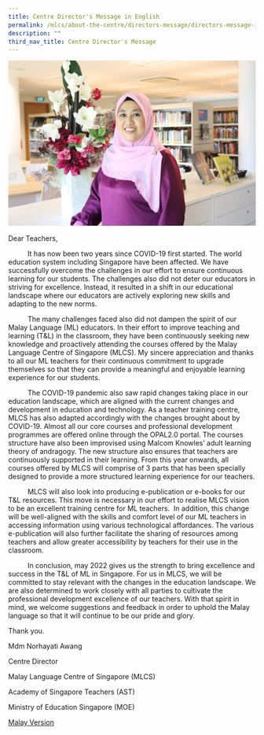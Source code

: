 ```yaml
---
title: Centre Director's Message in English
permalink: /mlcs/about-the-centre/directors-message/directors-message-in-english/
description: ""
third_nav_title: Centre Director's Message
---
```

![Centre Director's Message](/images/whatsapp-image-2022-02-15-at-4-51-28-pm.jpeg)

Dear Teachers,

          It has now been two years since COVID-19 first started. The world education system including Singapore have been affected. We have successfully overcome the challenges in our effort to ensure continuous learning for our students. The challenges also did not deter our educators in striving for excellence. Instead, it resulted in a shift in our educational landscape where our educators are actively exploring new skills and adapting to the new norms.

          The many challenges faced also did not dampen the spirit of our Malay Language (ML) educators. In their effort to improve teaching and learning (T&L) in the classroom, they have been continuously seeking new knowledge and proactively attending the courses offered by the Malay Language Centre of Singapore (MLCS). My sincere appreciation and thanks to all our ML teachers for their continuous commitment to upgrade themselves so that they can provide a meaningful and enjoyable learning experience for our students.

          The COVID-19 pandemic also saw rapid changes taking place in our education landscape, which are aligned with the current changes and development in education and technology. As a teacher training centre, MLCS has also adapted accordingly with the changes brought about by COVID-19. Almost all our core courses and professional development programmes are offered online through the OPAL2.0 portal. The courses structure have also been improvised using Malcom Knowles’ adult learning theory of andragogy. The new structure also ensures that teachers are continuously supported in their learning. From this year onwards, all courses offered by MLCS will comprise of 3 parts that has been specially designed to provide a more structured learning experience for our teachers.

          MLCS will also look into producing e-publication or e-books for our T&L resources. This move is necessary in our effort to realise MLCS vision to be an excellent training centre for ML teachers.  In addition, this change will be well-aligned with the skills and comfort level of our ML teachers in accessing information using various technological affordances. The various e-publication will also further facilitate the sharing of resources among teachers and allow greater accessibility by teachers for their use in the classroom.

          In conclusion, may 2022 gives us the strength to bring excellence and success in the T&L of ML in Singapore. For us in MLCS, we will be committed to stay relevant with the changes in the education landscape. We are also determined to work closely with all parties to cultivate the professional development excellence of our teachers. With that spirit in mind, we welcome suggestions and feedback in order to uphold the Malay language so that it will continue to be our pride and glory.

Thank you.

Mdm Norhayati Awang

Centre Director

Malay Language Centre of Singapore (MLCS)

Academy of Singapore Teachers (AST)

Ministry of Education Singapore (MOE)

[Malay Version](/mlcs/about-the-centre/directors-message)